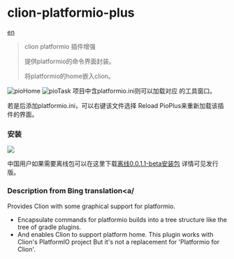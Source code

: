 # clion-platformio-plus

<a href="#en" >en</a>

> clion platformio 插件增强
>
> 提供platformio的命令界面封装。
>
> 将platformio的home嵌入clion。

<img alt="pioHome" src="https://raw.githubusercontent.com/yunyizhi/clion-platformio-plus/1.0-dev/readme-resources/pioHome.png" />


<img alt="pioTask" src="https://raw.githubusercontent.com/yunyizhi/clion-platformio-plus/1.0-dev/readme-resources/pioTask.png" />
项目中含platformio.ini则可以加载对应 的工具窗口。

若是后添加platformio.ini，可以右键该文件选择 Reload PioPlus来重新加载该插件的界面。

### 安装 

<img src="https://github.com/yunyizhi/clion-platformio-plus/blob/1.0-dev/readme-resources/market.png" />

中国用户如果需要离线包可以在这里下载[离线0.0.1.1-beta安装包](https://gitcode.net/qq_26700087/clion-platformio-plus/uploads/c307e4fb4e2362225c8c6128186740d8/platformio-plus-0.0.1.1-beta.zip)
详情可见发行版。

### <a id ="en" >Description from Bing translation<a/


Provides Clion with some graphical support for platformio.
* Encapsulate commands for platformio builds into a tree structure like the tree of gradle plugins.
* And enables Clion to support platform home.
This plugin works with Clion's PlatformIO project But it's not a replacement for 'Platformio for Clion'.
